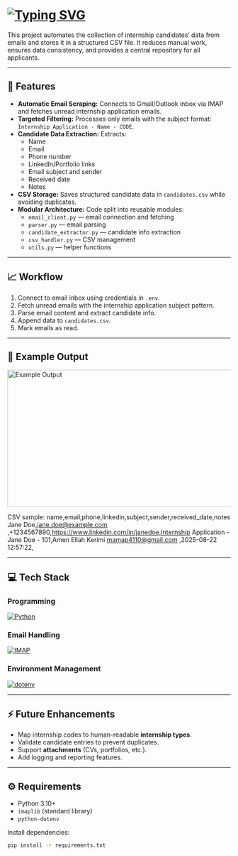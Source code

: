# [![Typing SVG](https://readme-typing-svg.demolab.com?font=Fira+Code&pause=1000&color=F7F7F7&width=600&lines=Internship+Applications+Automation)](https://git.io/typing-svg)

This project automates the collection of internship candidates’ data from emails and stores it in a structured CSV file. It reduces manual work, ensures data consistency, and provides a central repository for all applicants.

---

## 📝 Features

- **Automatic Email Scraping:** Connects to Gmail/Outlook inbox via IMAP and fetches unread internship application emails.
- **Targeted Filtering:** Processes only emails with the subject format: `Internship Application - Name - CODE`.
- **Candidate Data Extraction:** Extracts:
  - Name
  - Email
  - Phone number
  - LinkedIn/Portfolio links
  - Email subject and sender
  - Received date
  - Notes
- **CSV Storage:** Saves structured candidate data in `candidates.csv` while avoiding duplicates.
- **Modular Architecture:** Code split into reusable modules:
  - `email_client.py` — email connection and fetching
  - `parser.py` — email parsing
  - `candidate_extractor.py` — candidate info extraction
  - `csv_handler.py` — CSV management
  - `utils.py` — helper functions

---

## 📈 Workflow

1. Connect to email inbox using credentials in `.env`.
2. Fetch unread emails with the internship application subject pattern.
3. Parse email content and extract candidate info.
4. Append data to `candidates.csv`.
5. Mark emails as read.

---

## 📂 Example Output

<img width="1895" height="309" alt="Example Output" src="https://github.com/user-attachments/assets/dfef919e-d282-4eec-a4ca-cc02e96379ef" />

CSV sample:
name,email,phone,linkedin,subject,sender,received_date,notes
Jane Doe,jane.doe@example.com
,+1234567890,https://www.linkedin.com/in/janedoe,Internship
 Application - Jane Doe - 101,Amen Ellah Kerimi mamap4110@gmail.com
,2025-08-22 12:57:22,


---

## 💻 Tech Stack

### Programming
[![Python](https://img.shields.io/badge/Python-3670A0?style=for-the-badge&logo=python&logoColor=ffdd54)](https://www.python.org/)

### Email Handling
[![IMAP](https://img.shields.io/badge/IMAP-007ACC?style=for-the-badge&logo=email&logoColor=white)](https://datatracker.ietf.org/doc/html/rfc3501)

### Environment Management
[![dotenv](https://img.shields.io/badge/python--dotenv-000000?style=for-the-badge&logo=python&logoColor=white)](https://pypi.org/project/python-dotenv/)

---

## ⚡ Future Enhancements

- Map internship codes to human-readable **internship types**.
- Validate candidate entries to prevent duplicates.
- Support **attachments** (CVs, portfolios, etc.).
- Add logging and reporting features.

---

## ⚙️ Requirements

- Python 3.10+
- `imaplib` (standard library)
- `python-dotenv`

Install dependencies:

```bash
pip install -r requirements.txt
